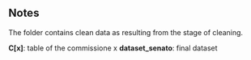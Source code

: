 ## Notes

The folder contains clean data as resulting from the stage of cleaning.

**C[x]**: table of the commissione x
**dataset_senato**: final dataset
